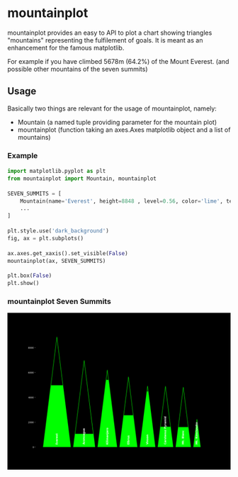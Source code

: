 # mountainplot
mountainplot provides an easy to API to plot a chart showing triangles "mountains" representing the fulfilement of goals.
It  is meant as an enhancement for the famous matplotlib. 

For example if you have climbed 5678m (64.2%) of the Mount Everest.
(and possible other mountains of the seven summits)

## Usage
Basically two things are relevant for the usage of mountainplot, namely: 
* Mountain (a named tuple providing parameter for the mountain plot)
* mountainplot (function taking an axes.Axes matplotlib object and a list of mountains)

### Example
```python
import matplotlib.pyplot as plt
from mountainplot import Mountain, mountainplot

SEVEN_SUMMITS = [
    Mountain(name='Everest', height=8848 , level=0.56, color='lime', text_color='white'),
    ...
]

plt.style.use('dark_background')
fig, ax = plt.subplots()

ax.axes.get_xaxis().set_visible(False)
mountainplot(ax, SEVEN_SUMMITS)

plt.box(False)
plt.show()
```

### mountainplot Seven Summits
![Seven Summits](img/seven_summits.png "Seven Summits")